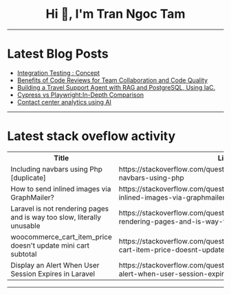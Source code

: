 <h1 align="center">Hi 👋, I'm Tran Ngoc Tam</h1>

---

# Latest Blog Posts 
<!-- BLOG-POST-LIST:START -->
- [Integration Testing : Concept](https://dev.to/jay818/integration-testing-concept-k40)
- [Benefits of Code Reviews for Team Collaboration and Code Quality](https://dev.to/wallacefreitas/benefits-of-code-reviews-for-team-collaboration-and-code-quality-4gco)
- [Building a Travel Support Agent with RAG and PostgreSQL, Using IaC.](https://dev.to/aws/building-a-travel-support-agent-with-rag-and-postgresql-using-iac-4cbf)
- [Cypress vs Playwright:In-Depth Comparison](https://dev.to/morrismoses149/cypress-vs-playwrightin-depth-comparison-1fid)
- [Contact center analytics using AI](https://dev.to/vikas_brilworks/contact-center-analytics-using-ai-1p0c)
<!-- BLOG-POST-LIST:END -->

---

# Latest stack oveflow activity
<table>
  <tr><th>Title</th><th>Link</th></tr>
  <!-- STACKOVERFLOW:START --><tr><td>Including navbars using Php [duplicate]</td><td>https://stackoverflow.com/questions/78798203/including-navbars-using-php</td></tr><tr><td>How to send inlined images via GraphMailer?</td><td>https://stackoverflow.com/questions/78798192/how-to-send-inlined-images-via-graphmailer</td></tr><tr><td>Laravel is not rendering pages and is way too slow, literally unusable</td><td>https://stackoverflow.com/questions/78798084/laravel-is-not-rendering-pages-and-is-way-too-slow-literally-unusable</td></tr><tr><td>woocommerce_cart_item_price doesn&#39;t update mini cart subtotal</td><td>https://stackoverflow.com/questions/78798034/woocommerce-cart-item-price-doesnt-update-mini-cart-subtotal</td></tr><tr><td>Display an Alert When User Session Expires in Laravel</td><td>https://stackoverflow.com/questions/78797956/display-an-alert-when-user-session-expires-in-laravel</td></tr><!-- STACKOVERFLOW:END -->
</table>

---


